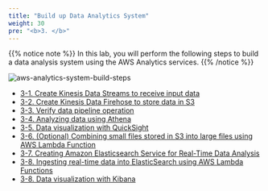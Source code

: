 ```yaml
---
title: "Build up Data Analytics System"
weight: 30
pre: "<b>3. </b>"
---
```


{{% notice note %}}
In this lab, you will perform the following steps to build a data analysis system using the AWS Analytics services.
{{% /notice %}}

![aws-analytics-system-build-steps](/analytics-on-aws/images/aws-analytics-system-build-steps.png)

- [3-1. Create Kinesis Data Streams to receive input data](/analytics-on-aws/en/build-analytics-system/kinesis-data-streams/)
- [3-2. Create Kinesis Data Firehose to store data in S3](/analytics-on-aws/en/build-analytics-system/kinesis-data-firehose/)
- [3-3. Verify data pipeline operation](/analytics-on-aws/en/build-analytics-system/verify/)
- [3-4. Analyzing data using Athena](/analytics-on-aws/en/build-analytics-system/athena/)
- [3-5. Data visualization with QuickSight](/analytics-on-aws/en/build-analytics-system/quicksight/)
- [3-6. (Optional) Combining small files stored in S3 into large files using AWS Lambda Function](/en/build-analytics-system/athena-ctas/)
- [3-7. Creating Amazon Elasticsearch Service for Real-Time Data Analysis](/analytics-on-aws/en/build-analytics-system/amazon-es/)
- [3-8. Ingesting real-time data into ElasticSearch using AWS Lambda Functions](/analytics-on-aws/en/build-analytics-system/aws-lambda/)
- [3-8. Data visualization with Kibana](/analytics-on-aws/en/build-analytics-system/kibana/)
